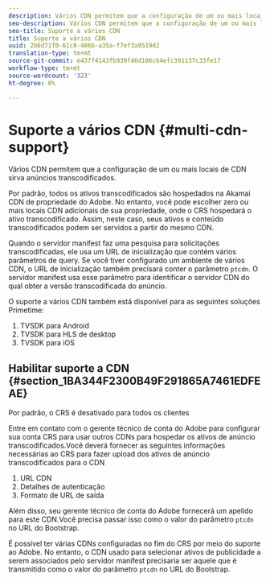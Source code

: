 ```yaml
---
description: Vários CDN permitem que a configuração de um ou mais locais de CDN sirva anúncios transcodificados.
seo-description: Vários CDN permitem que a configuração de um ou mais locais de CDN sirva anúncios transcodificados.
seo-title: Suporte a vários CDN
title: Suporte a vários CDN
uuid: 2b6d71f0-61c8-486b-a35a-f7ef3a9519d2
translation-type: tm+mt
source-git-commit: e437f4143fb939f46d106c64efc391137c33fe17
workflow-type: tm+mt
source-wordcount: '323'
ht-degree: 0%

---
```



# Suporte a vários CDN {#multi-cdn-support}

Vários CDN permitem que a configuração de um ou mais locais de CDN sirva anúncios transcodificados.

Por padrão, todos os ativos transcodificados são hospedados na Akamai CDN de propriedade do Adobe. No entanto, você pode escolher zero ou mais locais CDN adicionais de sua propriedade, onde o CRS hospedará o ativo transcodificado. Assim, neste caso, seus ativos e conteúdo transcodificados podem ser servidos a partir do mesmo CDN.

Quando o servidor manifest faz uma pesquisa para solicitações transcodificadas, ele usa um URL de inicialização que contém vários parâmetros de query. Se você tiver configurado um ambiente de vários CDN, o URL de inicialização também precisará conter o parâmetro `ptcdn`. O servidor manifest usa esse parâmetro para identificar o servidor CDN do qual obter a versão transcodificada do anúncio.

O suporte a vários CDN também está disponível para as seguintes soluções Primetime:

1. TVSDK para Android
1. TVSDK para HLS de desktop
1. TVSDK para iOS

## Habilitar suporte a CDN {#section_1BA344F2300B49F291865A7461EDFEAE}

Por padrão, o CRS é desativado para todos os clientes

Entre em contato com o gerente técnico de conta do Adobe para configurar sua conta CRS para usar outros CDNs para hospedar os ativos de anúncio transcodificados.Você deverá fornecer as seguintes informações necessárias ao CRS para fazer upload dos ativos de anúncio transcodificados para o CDN

1. URL CDN
1. Detalhes de autenticação
1. Formato de URL de saída

Além disso, seu gerente técnico de conta do Adobe fornecerá um apelido para este CDN.Você precisa passar isso como o valor do parâmetro `ptcdn` no URL do Bootstrap.

É possível ter várias CDNs configuradas no fim do CRS por meio do suporte ao Adobe. No entanto, o CDN usado para selecionar ativos de publicidade a serem associados pelo servidor manifest precisaria ser aquele que é transmitido como o valor do parâmetro `ptcdn` no URL do Bootstrap.
